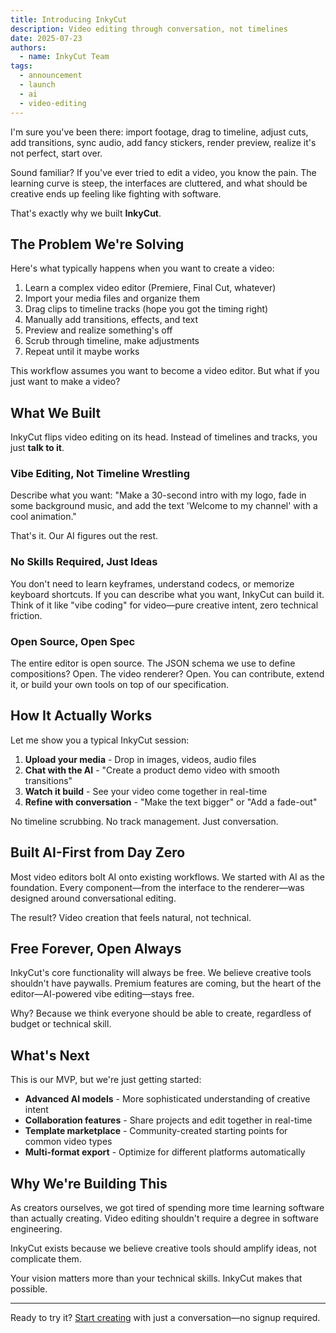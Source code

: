 ```yaml
---
title: Introducing InkyCut
description: Video editing through conversation, not timelines
date: 2025-07-23
authors:
  - name: InkyCut Team
tags:
  - announcement
  - launch
  - ai
  - video-editing
---
```


I'm sure you've been there: import footage, drag to timeline, adjust cuts, add transitions, sync audio, add fancy stickers, render preview, realize it's not perfect, start over. 

Sound familiar? If you've ever tried to edit a video, you know the pain. The learning curve is steep, the interfaces are cluttered, and what should be creative ends up feeling like fighting with software.

That's exactly why we built **InkyCut**.

## The Problem We're Solving

Here's what typically happens when you want to create a video:

1. Learn a complex video editor (Premiere, Final Cut, whatever)
2. Import your media files and organize them
3. Drag clips to timeline tracks (hope you got the timing right)
4. Manually add transitions, effects, and text
5. Preview and realize something's off
6. Scrub through timeline, make adjustments
7. Repeat until it maybe works

This workflow assumes you want to become a video editor. But what if you just want to make a video?

## What We Built

InkyCut flips video editing on its head. Instead of timelines and tracks, you just **talk to it**.

### Vibe Editing, Not Timeline Wrestling

Describe what you want: "Make a 30-second intro with my logo, fade in some background music, and add the text 'Welcome to my channel' with a cool animation." 

That's it. Our AI figures out the rest.

### No Skills Required, Just Ideas

You don't need to learn keyframes, understand codecs, or memorize keyboard shortcuts. If you can describe what you want, InkyCut can build it. Think of it like "vibe coding" for video—pure creative intent, zero technical friction.

### Open Source, Open Spec

The entire editor is open source. The JSON schema we use to define compositions? Open. The video renderer? Open. You can contribute, extend it, or build your own tools on top of our specification.

## How It Actually Works

Let me show you a typical InkyCut session:

1. **Upload your media** - Drop in images, videos, audio files
2. **Chat with the AI** - "Create a product demo video with smooth transitions"
3. **Watch it build** - See your video come together in real-time
4. **Refine with conversation** - "Make the text bigger" or "Add a fade-out"

No timeline scrubbing. No track management. Just conversation.

## Built AI-First from Day Zero

Most video editors bolt AI onto existing workflows. We started with AI as the foundation. Every component—from the interface to the renderer—was designed around conversational editing.

The result? Video creation that feels natural, not technical.

## Free Forever, Open Always

InkyCut's core functionality will always be free. We believe creative tools shouldn't have paywalls. Premium features are coming, but the heart of the editor—AI-powered vibe editing—stays free.

Why? Because we think everyone should be able to create, regardless of budget or technical skill.

## What's Next

This is our MVP, but we're just getting started:

- **Advanced AI models** - More sophisticated understanding of creative intent
- **Collaboration features** - Share projects and edit together in real-time
- **Template marketplace** - Community-created starting points for common video types
- **Multi-format export** - Optimize for different platforms automatically

## Why We're Building This

As creators ourselves, we got tired of spending more time learning software than actually creating. Video editing shouldn't require a degree in software engineering.

InkyCut exists because we believe creative tools should amplify ideas, not complicate them.

Your vision matters more than your technical skills. InkyCut makes that possible.

---

Ready to try it? [Start creating](https://inkycut.com) with just a conversation—no signup required.
